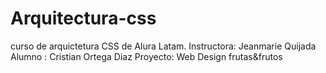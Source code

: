 # Arquitectura-css
curso de arquictetura CSS de Alura Latam. 
Instructora: Jeanmarie Quijada
Alumno : Cristian Ortega Diaz
Proyecto: Web Design frutas&frutos



